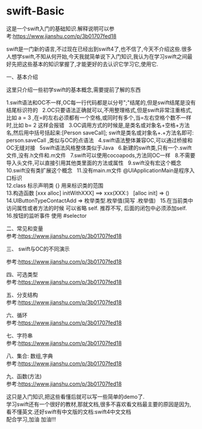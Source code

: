 # swift-Basic
这是一个swift入门的基础知识.解释说明可以参考:https://www.jianshu.com/p/3b01707fed18

swift是一门新的语言,不过现在已经出到swift4了,也不信了,今天不介绍这些.很多人想学swift,不知从何开始,今天我就简单说下入门知识,我认为在学习swift之间最好先把这些基本的知识掌握了,才能更好的去认识它学习它,使用它.

一、基本介绍

这里只介绍一些初学swift的基本概念,需要提前了解的东西

1.swift语法和OC不一样,OC每一行代码都是以分号";"结尾的,但是swift结尾是没有结尾标识符的   
2.OC只要语法正确就可以,不用整理格式,但是swift非常注重格式,比如 a = 3 ,在=的左右必须都有一个空格,或同时有多个,当=左右空格个数不一样时,比如 b= 2 这样会报错  
3.OC调用方式的时候是,是类名或对象名+空格+方法名,然后用中括号括起来:[Person saveCall]; swift是类名或对象名+.+方法名即可: person.saveCall ,类似与OC的点语法  
4.swift语法整体兼容OC,可以通过桥接和OC无缝对接  
5swift语法风格整体类似于Java  
6.新建的swift类,只有一个.swift文件,没有.h文件和.m文件   
7.swift可以使用cocoapods,方法同OC一样   
8.不需要导入头文件,可以直接引用其他类里面的方法或属性   
9.swift没有宏这个概念   
10.swift没有类扩展这个概念  
11.没有main.m文件 @UIApplicationMain是程序入口标识    
12.class 标示声明类 {} 用来标识类的范围    
13.构造函数 [xxx alloc] initWithXXX] ==> xxx(XXX:)   [alloc init] => ()   
14.UIButtonTypeContactAdd => 枚举类型.枚举值(简写 .枚举值)   
15.在当前类中访问属性或者方法的时候 可以省略 self. 推荐不写, 后面的闭包中必须添加self.   
16.按钮的监听事件 使用 #selector   

二、常见和变量  
参考:https://www.jianshu.com/p/3b01707fed18  

三、 swift与OC的不同演示 

参考:https://www.jianshu.com/p/3b01707fed18     

四、可选类型  
参考:https://www.jianshu.com/p/3b01707fed18  

五、分支结构   
参考:https://www.jianshu.com/p/3b01707fed18  

六、循环   
参考:https://www.jianshu.com/p/3b01707fed18  

七、字符串  
参考:https://www.jianshu.com/p/3b01707fed18  

八、集合: 数组,字典  
参考:https://www.jianshu.com/p/3b01707fed18  

九、函数(方法)  
参考:https://www.jianshu.com/p/3b01707fed18  

这只是入门知识,把这些看懂后就可以写一些简单的demo了.   
学习swift还有一个很好的教材,那就文档,很多不喜欢看文档最主要的原因是因为,看不懂英文.还好swift有中文版的文档:swift4中文文档   
配合学习,加油 加油!!!   









